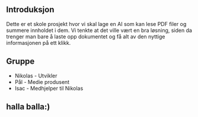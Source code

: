 ## Introduksjon
Dette er et skole prosjekt hvor vi skal lage en AI som kan lese PDF filer og summere innholdet i dem. Vi tenkte at det ville vært en bra løsning, siden da trenger man bare å laste opp dokumentet og få alt av den nyttige informasjonen på ett klikk. 

## Gruppe
- Nikolas - Utvikler
- Pål - Medie produsent
- Isac - Medhjelper til Nikolas

## halla balla:)
